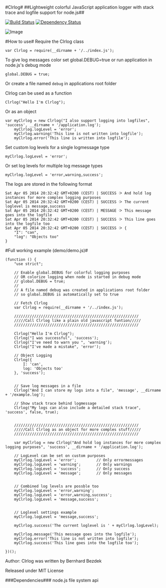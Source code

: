 #Clrlog#
##Lightweight colorful JavaScript application logger with stack trace and logfile support for node.js##

[![Build Status](https://travis-ci.org/BernhardBezdek/clrlog.svg?branch=master)](https://travis-ci.org/BernhardBezdek/clrlog)
[![Dependency Status](https://gemnasium.com/BernhardBezdek/clrlog.svg)](https://gemnasium.com/BernhardBezdek/clrlog)

![Image](https://raw.githubusercontent.com/BernhardBezdek/Clrlog/master/previews/example_output.png "Example output")

#How to use#
Require the Clrlog class

    var Clrlog = require(__dirname + '/../index.js');

To give log messages color set global.DEBUG=true or run application in node.js's debug mode

    global.DEBUG = true;

Or create a file named ``debug`` in applications root folder

Clrlog can be used as a function

    Clrlog("Hello I'm Clrlog");

Or as an object

    var myClrlog = new Clrlog("I also support logging into logfiles", 'success', __dirname + '/application.log');
        myClrlog.logLevel = 'error';
        myClrlog.warning('This line is not written into logfile');
        myClrlog.error('This line is written into logfile');


Set custom log levels for a single logmessage type

    myClrlog.logLevel = 'error';

Or set log levels for multiple log message types

    myClrlog.logLevel = 'error,warning,success';


The logs are stored in the following format

    Sat Apr 05 2014 20:32:42 GMT+0200 (CEST) | SUCCESS ᑀ And hold log instances for more complex logging purposes
    Sat Apr 05 2014 20:32:42 GMT+0200 (CEST) | SUCCESS ᑀ The current loglevel is message,success
    Sat Apr 05 2014 20:32:42 GMT+0200 (CEST) | MESSAGE ᑀ This message goes into the logfile
    Sat Apr 05 2014 20:32:42 GMT+0200 (CEST) | SUCCESS ᑀ This line goes into the logfile too
    Sat Apr 05 2014 20:32:42 GMT+0200 (CEST) | SUCCESS ᑀ {
    	"I": "can",
    	"log": "Objects too"
    }


#Full working example (demo/demo.js)#

    (function () {
        "use strict";

        // Enable global.DEBUG for colorful logging purposes
        // OR colorize logging when node is started in debug mode
        // global.DEBUG = true;
        //
        // A file named debug was created in applications root folder
        // so global.DEBUG is automatically set to true

        // Fetch Clrlog
        var Clrlog = require(__dirname + '/../index.js');

        ////////////////////////////////////////////////////////
        /////Call Clrlog like a plain old javascript funtion/////
        ////////////////////////////////////////////////////////

        Clrlog("Hello I'm Clrlog");
        Clrlog("I was successful", 'success');
        Clrlog("I've need to warn you ", 'warning');
        Clrlog("I've made a mistake", 'error');

        // Object Logging
        Clrlog({
            I: 'can',
            log: 'Objects too'
        }, 'success');


        // Save log messages in a file
        Clrlog("And I can store my logs into a file", 'message', __dirname + '/example.log');

        // Show stack trace behind logmessage
        Clrlog("My logs can also include a detailed stack trace", 'success', false, true);


        ////////////////////////////////////////////////////////
        /////Call Clrlog as an object for more comples stuff/////
        ////////////////////////////////////////////////////////

        var myClrlog = new Clrlog("And hold log instances for more complex logging purposes", 'success', __dirname + '/application.log');

        // LogLevel can be set on custom purposes
        myClrlog.logLevel = 'error';         // Only errormessages
        myClrlog.logLevel = 'warning';       // Only warnings
        myClrlog.logLevel = 'success';       // Only success
        myClrlog.logLevel = 'message';       // Only messages


        // Combined log levels are possble too
        myClrlog.logLevel = 'error,warning';
        myClrlog.logLevel = 'error,warning,success';
        myClrlog.logLevel = 'message,success';


        // Loglevel settings example
        myClrlog.logLevel = 'message,success';

        myClrlog.success('The current loglevel is ' + myClrlog.logLevel);

        myClrlog.message('This message goes into the logfile');
        myClrlog.error('This line is not written into logfile');
        myClrlog.success('This line goes into the logfile too');

    })();

Author:
Clrlog was written by Bernhard Bezdek

Released under MIT License

###Dependencies###
    node.js file system api